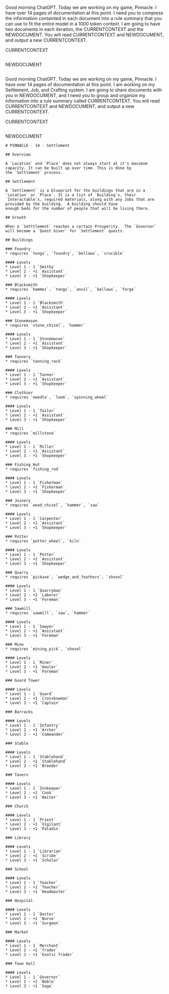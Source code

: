 Good morning ChatGPT.  Today we are working on my game, Pinnacle.  I have over 14 pages of documentation at this point.
I need you to compress the information containted in each document into a rule summary that you can use to fit the entire
model in a 1000 token context.   I am going to have two documents in each iteration, the CURRENTCONTEXT and the NEWDOCUMENT.
You will read CURRENTCONTEXT and NEWDOCUMENT, and output a new CURRENTCONTEXT.

CURRENTCONTEXT
```

```

NEWDOCUMENT
```

```


Good morning ChatGPT.  Today we are working on my game, Pinnacle.  I have over 14 pages of documentation at this point.
I am working on my Settlement, Job, and Crafting system.  I am going to share documents with you in NEWDOCUMENT, and I need you to 
group and organize my information into a rule summary called CURRENTCONTEXT.
You will read CURRENTCONTEXT and NEWDOCUMENT, and output a new CURRENTCONTEXT.

CURRENTCONTEXT
```

```

NEWDOCUMENT
```
# PINNACLE - 14 - Settlement

## Overview

A `Location` and `Place` does not always start at it's maximum capacity. It can be built up over time. This is done by
the `Settlement` process.

## Settlement

A `Settlement` is a blueprint for the buildings that are in a `Location` or `Place`. It is a list of `Building`s, their
`Interactable`s, required materials, along with any Jobs that are provided by the building.  A building should have
enough beds for the number of people that will be living there.

## Growth

When a `Setttlement` reaches a certain Prosperity.  The `Governor` will become a `Quest Giver` for `Settlement` quests.

## Buildings

### Foundry
* requires `tongs`, `foundry`, `bellows`, `crucible`

#### Levels
* Level 1 - 1 `Smithy`
* Level 2 - +1 `Assistant`
* Level 3 - +1 `Shopkeeper`

### Blacksmith
* requires `hammer`, `tongs`, `anvil`, `bellows`, `forge`

#### Levels
* Level 1 - 1 `Blacksmith`
* Level 2 - +1 `Assistant`
* Level 3 - +1 `Shopkeeper`

### Stonemason
* requires `stone_chisel`, `hammer`

#### Levels
* Level 1 - 1 `Stonemason`
* Level 2 - +1 `Assistant`
* Level 3 - +1 `Shopkeeper`

### Tannery
* requires `tanning_rack`

#### Levels
* Level 1 - 1 `Tanner`
* Level 2 - +1 `Assistant`
* Level 3 - +1 `Shopkeeper`

### Clothier
* requires `needle`, `loom`, `spinning_wheel`

#### Levels
* Level 1 - 1 `Tailor`
* Level 2 - +1 `Assistant`
* Level 3 - +1 `Shopkeeper`

### Mill
* requires `millstone`

#### Levels
* Level 1 - 1 `Miller`
* Level 2 - +1 `Assistant`
* Level 3 - +1 `Shopkeeper`

### Fishing Hut
* requires `fishing_rod`

#### Levels
* Level 1 - 1 `Fisherman`
* Level 2 - +1 `Fisherman`
* Level 3 - +1 `Shopkeeper`

### Joinery
* requires `wood_chisel`, `hammer`, `saw`

#### Levels
* Level 1 - 1 `Carpenter`
* Level 2 - +1 `Assistant`
* Level 3 - +1 `Shopkeeper`

### Potter
* requires `potter_wheel`, `kiln`

#### Levels
* Level 1 - 1 `Potter`
* Level 2 - +1 `Assistant`
* Level 3 - +1 `Shopkeeper`

### Quarry
* requires `pickaxe`, `wedge_and_feathers`, `shovel`

#### Levels
* Level 1 - 1 `Quarryman`
* Level 2 - +1 `Laborer`
* Level 3 - +1 `Foreman`

### Sawmill
* requires `sawmill`, `saw`, `hammer`

#### Levels
* Level 1 - 1 `Sawyer`
* Level 2 - +1 `Assistant`
* Level 3 - +1 `Foreman`

### Mine
* requires `mining_pick`, `shovel`

#### Levels
* Level 1 - 1 `Miner`
* Level 2 - +1 `Hauler`
* Level 3 - +1 `Foreman`

### Guard Tower

#### Levels
* Level 1 - 1 `Guard`
* Level 2 - +1 `Crossbowman`
* Level 3 - +1 `Captain`

### Barracks

#### Levels
* Level 1 - 1 `Infantry`
* Level 2 - +1 `Archer`
* Level 3 - +1 `Commander`

### Stable

#### Levels
* Level 1 - 1 `Stablehand`
* Level 2 - +1 `Stablehand`
* Level 3 - +1 `Breeder`

### Tavern

#### Levels
* Level 1 - 1 `Innkeeper`
* Level 2 - +1 `Cook`
* Level 3 - +1 `Waiter`

### Church

#### Levels
* Level 1 - 1 `Priest`
* Level 2 - +1 `Vigilant`
* Level 3 - +1 `Paladin`

### Library

#### Levels
* Level 1 - 1 `Librarian`
* Level 2 - +1 `Scribe`
* Level 3 - +1 `Scholar`

### School

#### Levels
* Level 1 - 1 `Teacher`
* Level 2 - +1 `Teacher`
* Level 3 - +1 `Headmaster`

### Hospital

#### Levels
* Level 1 - 1 `Doctor`
* Level 2 - +1 `Nurse`
* Level 3 - +1 `Surgeon`

### Market

#### Levels
* Level 1 - 1 `Merchant`
* Level 2 - +1 `Trader`
* Level 3 - +1 `Exotic Trader`

### Town Hall

#### Levels
* Level 1 - 1 `Governor`
* Level 2 - +1 `Noble`
* Level 3 - +1 `Sage`

```